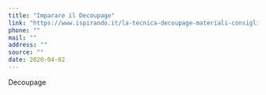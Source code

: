 ```yaml
---
title: "Imparare il Decoupage"
link: "https://www.ispirando.it/la-tecnica-decoupage-materiali-consigli-e-idee/"
phone: ""
mail: ""
address: ""
source: ""
date: 2020-04-02
---
```


Decoupage
